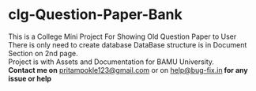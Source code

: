 # clg-Question-Paper-Bank
This is a College Mini Project For Showing Old Question Paper to User <br>
There is only need to create database DataBase structure is in Document Section on 2nd page. <br>
Project is with Assets and Documentation for BAMU University.<br>
<b>Contact me on</b> pritampokle123@gmail.com or on help@bug-fix.in<b> for any issue or help</b>
